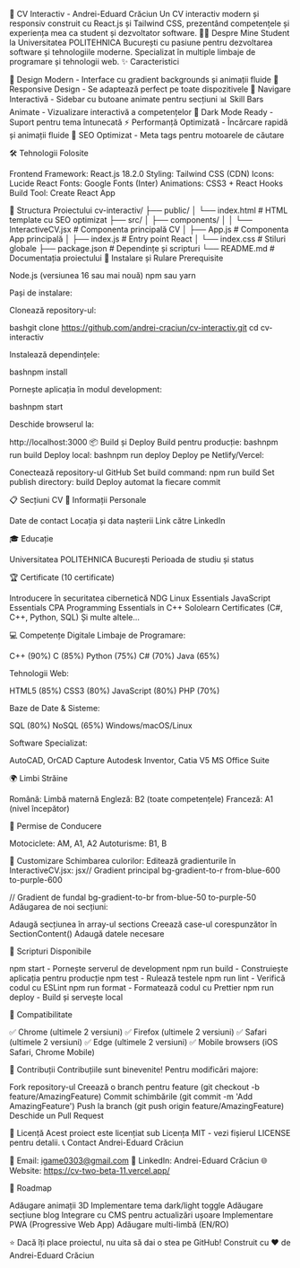 🚀 CV Interactiv - Andrei-Eduard Crăciun
Un CV interactiv modern și responsiv construit cu React.js și Tailwind CSS, prezentând competențele și experiența mea ca student și dezvoltator software.
👨‍💻 Despre Mine
Student la Universitatea POLITEHNICA București cu pasiune pentru dezvoltarea software și tehnologiile moderne. Specializat în multiple limbaje de programare și tehnologii web.
✨ Caracteristici

🎨 Design Modern - Interface cu gradient backgrounds și animații fluide
📱 Responsive Design - Se adaptează perfect pe toate dispozitivele
🔄 Navigare Interactivă - Sidebar cu butoane animate pentru secțiuni
📊 Skill Bars Animate - Vizualizare interactivă a competențelor
🌙 Dark Mode Ready - Suport pentru tema întunecată
⚡ Performanță Optimizată - Încărcare rapidă și animații fluide
🎯 SEO Optimizat - Meta tags pentru motoarele de căutare

🛠️ Tehnologii Folosite

Frontend Framework: React.js 18.2.0
Styling: Tailwind CSS (CDN)
Icons: Lucide React
Fonts: Google Fonts (Inter)
Animations: CSS3 + React Hooks
Build Tool: Create React App

📁 Structura Proiectului
cv-interactiv/
├── public/
│   └── index.html          # HTML template cu SEO optimizat
├── src/
│   ├── components/
│   │   └── InteractiveCV.jsx   # Componenta principală CV
│   ├── App.js              # Componenta App principală
│   ├── index.js            # Entry point React
│   └── index.css           # Stiluri globale
├── package.json            # Dependințe și scripturi
└── README.md              # Documentația proiectului
🚀 Instalare și Rulare
Prerequisite

Node.js (versiunea 16 sau mai nouă)
npm sau yarn

Pași de instalare:

Clonează repository-ul:

bashgit clone https://github.com/andrei-craciun/cv-interactiv.git
cd cv-interactiv

Instalează dependințele:

bashnpm install

Pornește aplicația în modul development:

bashnpm start

Deschide browserul la:

http://localhost:3000
📦 Build și Deploy
Build pentru producție:
bashnpm run build
Deploy local:
bashnpm run deploy
Deploy pe Netlify/Vercel:

Conectează repository-ul GitHub
Set build command: npm run build
Set publish directory: build
Deploy automat la fiecare commit

📋 Secțiuni CV
👤 Informații Personale

Date de contact
Locația și data nașterii
Link către LinkedIn

🎓 Educație

Universitatea POLITEHNICA București
Perioada de studiu și status

🏆 Certificate (10 certificate)

Introducere în securitatea cibernetică
NDG Linux Essentials
JavaScript Essentials
CPA Programming Essentials in C++
Sololearn Certificates (C#, C++, Python, SQL)
Și multe altele...

💻 Competențe Digitale
Limbaje de Programare:

C++ (90%)
C (85%)
Python (75%)
C# (70%)
Java (65%)

Tehnologii Web:

HTML5 (85%)
CSS3 (80%)
JavaScript (80%)
PHP (70%)

Baze de Date & Sisteme:

SQL (80%)
NoSQL (65%)
Windows/macOS/Linux

Software Specializat:

AutoCAD, OrCAD Capture
Autodesk Inventor, Catia V5
MS Office Suite

🌍 Limbi Străine

Română: Limbă maternă
Engleză: B2 (toate competențele)
Franceză: A1 (nivel începător)

🚗 Permise de Conducere

Motociclete: AM, A1, A2
Autoturisme: B1, B

🎨 Customizare
Schimbarea culorilor:
Editează gradienturile în InteractiveCV.jsx:
jsx// Gradient principal
bg-gradient-to-r from-blue-600 to-purple-600

// Gradient de fundal
bg-gradient-to-br from-blue-50 to-purple-50
Adăugarea de noi secțiuni:

Adaugă secțiunea în array-ul sections
Creează case-ul corespunzător în SectionContent()
Adaugă datele necesare

🔧 Scripturi Disponibile

npm start - Pornește serverul de development
npm run build - Construiește aplicația pentru producție
npm test - Rulează testele
npm run lint - Verifică codul cu ESLint
npm run format - Formatează codul cu Prettier
npm run deploy - Build și servește local

📱 Compatibilitate

✅ Chrome (ultimele 2 versiuni)
✅ Firefox (ultimele 2 versiuni)
✅ Safari (ultimele 2 versiuni)
✅ Edge (ultimele 2 versiuni)
✅ Mobile browsers (iOS Safari, Chrome Mobile)

🤝 Contribuții
Contribuțiile sunt binevenite! Pentru modificări majore:

Fork repository-ul
Creează o branch pentru feature (git checkout -b feature/AmazingFeature)
Commit schimbările (git commit -m 'Add AmazingFeature')
Push la branch (git push origin feature/AmazingFeature)
Deschide un Pull Request

📄 Licență
Acest proiect este licențiat sub Licența MIT - vezi fișierul LICENSE pentru detalii.
📞 Contact
Andrei-Eduard Crăciun

📧 Email: igame0303@gmail.com
💼 LinkedIn: Andrei-Eduard Crăciun
🌐 Website: https://cv-two-beta-11.vercel.app/

🎯 Roadmap

 Adăugare animații 3D
 Implementare tema dark/light toggle
 Adăugare secțiune blog
 Integrare cu CMS pentru actualizări ușoare
 Implementare PWA (Progressive Web App)
 Adăugare multi-limbă (EN/RO)


⭐ Dacă îți place proiectul, nu uita să dai o stea pe GitHub!
Construit cu ❤️ de Andrei-Eduard Crăciun
